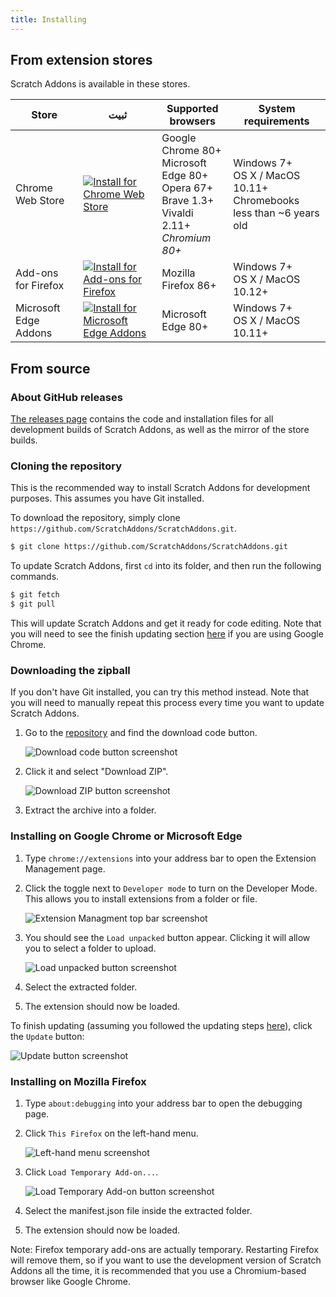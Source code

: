 ```yaml
---
title: Installing
---
```


## From extension stores

Scratch Addons is available in these stores.

| Store | ثبيت | Supported browsers | System requirements |
| - | - | - | - |
| Chrome Web Store | [![Install for Chrome Web Store](https://img.shields.io/chrome-web-store/v/fbeffbjdlemaoicjdapfpikkikjoneco?style=flat-square&logo=google-chrome&logoColor=white&label=install&color=4285F4)](https://chrome.google.com/webstore/detail/fbeffbjdlemaoicjdapfpikkikjoneco) | Google Chrome 80+<br />Microsoft Edge 80+<br />Opera 67+<br />Brave 1.3+<br />Vivaldi 2.11+<br />*Chromium 80+* | Windows 7+<br />OS X / MacOS 10.11+<br />Chromebooks less than ~6 years old
| Add-ons for Firefox | [![Install for Add-ons for Firefox](https://img.shields.io/amo/v/scratch-messaging-extension?style=flat-square&logo=firefox-browser&logoColor=white&label=install&color=FF7139)](https://addons.mozilla.org/firefox/addon/scratch-messaging-extension/) | Mozilla Firefox 86+ | Windows 7+<br />OS X / MacOS 10.12+
| Microsoft Edge Addons | [![Install for Microsoft Edge Addons](https://img.shields.io/badge/dynamic/json?style=flat-square&logo=microsoftedge&logoColor=white&label=install&color=0078D7&prefix=v&query=%24.version&url=https%3A%2F%2Fmicrosoftedge.microsoft.com%2Faddons%2Fgetproductdetailsbycrxid%2Filiepgjnemckemgnledoipfiilhajdjj)](https://microsoftedge.microsoft.com/addons/detail/iliepgjnemckemgnledoipfiilhajdjj) | Microsoft Edge 80+ | Windows 7+<br />OS X / MacOS 10.11+

## From source

### About GitHub releases

[The releases page](https://github.com/ScratchAddons/ScratchAddons/releases) contains the code and installation files for all development builds of Scratch Addons, as well as the mirror of the store builds.

### Cloning the repository

This is the recommended way to install Scratch Addons for development purposes. This assumes you have Git installed.

To download the repository, simply clone `https://github.com/ScratchAddons/ScratchAddons.git`.

```sh
$ git clone https://github.com/ScratchAddons/ScratchAddons.git
```
To update Scratch Addons, first `cd` into its folder, and then run the following commands.

```sh
$ git fetch
$ git pull
```

This will update Scratch Addons and get it ready for code editing. Note that you will need to see the finish updating section [here](#install-on-google-chrome) if you are using Google Chrome.


### Downloading the zipball

If you don't have Git installed, you can try this method instead. Note that you will need to manually repeat this process every time you want to update Scratch Addons.

1. Go to the [repository](https://github.com/ScratchAddons/ScratchAddons) and find the download code button.

   ![Download code button screenshot](/assets/img/docs/download-code-button.png)

2. Click it and select "Download ZIP".

   ![Download ZIP button screenshot](/assets/img/docs/download-zipball-button.png)

3. Extract the archive into a folder.

### Installing on Google Chrome or Microsoft Edge

1. Type `chrome://extensions` into your address bar to open the Extension Management page.

2. Click the toggle next to `Developer mode` to turn on the Developer Mode. This allows you to install extensions from a folder or file.

   ![Extension Managment top bar screenshot](/assets/img/docs/developer-mode-toggle.png)

3. You should see the `Load unpacked` button appear. Clicking it will allow you to select a folder to upload.

   ![Load unpacked button screenshot](/assets/img/docs/load-unpacked-button.png)

4. Select the extracted folder.
5. The extension should now be loaded.

To finish updating (assuming you followed the updating steps [here](#cloning-the-repository)), click the `Update` button:

![Update button screenshot](/assets/img/docs/update-button.png)


### Installing on Mozilla Firefox

1. Type `about:debugging` into your address bar to open the debugging page.

2. Click `This Firefox` on the left-hand menu.

   ![Left-hand menu screenshot](/assets/img/docs/left-hand-menu.png)

4. Click `Load Temporary Add-on...`.

   ![Load Temporary Add-on button screenshot](/assets/img/docs/load-addon.png)

6. Select the manifest.json file inside the extracted folder.
7. The extension should now be loaded.

Note: Firefox temporary add-ons are actually temporary. Restarting Firefox will remove them, so if you want to use the development version of Scratch Addons all the time, it is recommended that you use a Chromium-based browser like Google Chrome.

